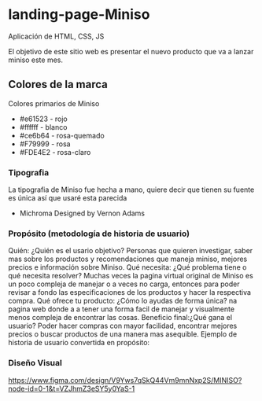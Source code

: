 # landing-page-Miniso
Aplicación de HTML, CSS, JS

El objetivo de este sitio web es presentar el nuevo producto que va a lanzar miniso este mes.

## Colores de la marca
Colores primarios de Miniso
- #e61523 - rojo
- #ffffff - blanco
- #ce6b64 - rosa-quemado
- #F79999 - rosa
- #FDE4E2 - rosa-claro


### Tipografia
La tipografia de Miniso fue hecha a mano, quiere decir que tienen su fuente es única así que usaré esta parecida
- Michroma
Designed by Vernon Adams

### Propósito (metodología de historia de usuario)

Quién: ¿Quién es el usario objetivo?
Personas que quieren investigar, saber mas sobre los productos y recomendaciones que maneja miniso, mejores precios e información sobre Miniso.
Qué necesita: ¿Qué problema tiene o qué necesita resolver?
Muchas veces la pagina virtual original de Miniso es un poco compleja de manejar o a veces no carga, entonces para poder revisar a fondo las especificaciones de los productos y hacer la respectiva compra.
Qué ofrece tu producto: ¿Cómo lo ayudas de forma única?
na pagina web donde a a tener una forma facil de manejar y visualmente menos compleja de encontrar las cosas.
Beneficio final:¿Qué gana el usuario?
Poder hacer compras con mayor facilidad, encontrar mejores precios o buscar productos de una manera mas asequible.
Ejemplo de historia de usuario convertida en propósito:

### Diseño Visual

https://www.figma.com/design/V9Yws7qSkQ44Vm9mnNxp2S/MINISO?node-id=0-1&t=VZJhmZ3eSY5y0YaS-1

